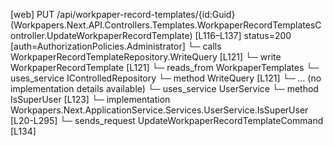 [web] PUT /api/workpaper-record-templates/{id:Guid}  (Workpapers.Next.API.Controllers.Templates.WorkpaperRecordTemplatesController.UpdateWorkpaperRecordTemplate)  [L116–L137] status=200 [auth=AuthorizationPolicies.Administrator]
  └─ calls WorkpaperRecordTemplateRepository.WriteQuery [L121]
  └─ write WorkpaperRecordTemplate [L121]
    └─ reads_from WorkpaperTemplates
  └─ uses_service IControlledRepository<WorkpaperRecordTemplate>
    └─ method WriteQuery [L121]
      └─ ... (no implementation details available)
  └─ uses_service UserService
    └─ method IsSuperUser [L123]
      └─ implementation Workpapers.Next.ApplicationService.Services.UserService.IsSuperUser [L20-L295]
  └─ sends_request UpdateWorkpaperRecordTemplateCommand [L134]

